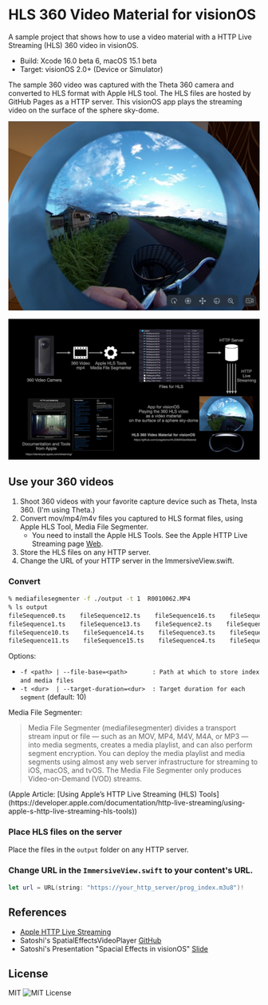 # HLS 360 Video Material for visionOS

A sample project that shows how to use a video material with a HTTP Live Streaming (HLS) 360 video in visionOS.

- Build: Xcode 16.0 beta 6, macOS 15.1 beta
- Target: visionOS 2.0+ (Device or Simulator)

The sample 360 video was captured with the Theta 360 camera and converted to HLS format with Apple HLS tool.
The HLS files are hosted by GitHub Pages as a HTTP server.
This visionOS app plays the streaming video on the surface of the sphere sky-dome.

![Image](Assets/hls360bike.jpg)

![Image](Assets/overview1600.jpg)

## Use your 360 videos

1. Shoot 360 videos with your favorite capture device such as Theta, Insta 360. (I'm using Theta.)
1. Convert mov/mp4/m4v files you captured to HLS format files, using Apple HLS Tool, Media File Segmenter.
    - You need to install the Apple HLS Tools. See the Apple HTTP Live Streaming page [Web](https://developer.apple.com/streaming/).
1. Store the HLS files on any HTTP server.
1. Change the URL of your HTTP server in the ImmersiveView.swift.

### Convert

```bash
% mediafilesegmenter -f ./output -t 1  R0010062.MP4
% ls output
fileSequence0.ts    fileSequence12.ts    fileSequence16.ts    fileSequence5.ts    fileSequence9.ts
fileSequence1.ts    fileSequence13.ts    fileSequence2.ts    fileSequence6.ts    iframe_index.m3u8
fileSequence10.ts    fileSequence14.ts    fileSequence3.ts    fileSequence7.ts    prog_index.m3u8
fileSequence11.ts    fileSequence15.ts    fileSequence4.ts    fileSequence8.ts
```

Options:

- `-f <path> | --file-base=<path>       : Path at which to store index and media files`
- `-t <dur>  | --target-duration=<dur>  : Target duration for each segment` (default: 10)

Media File Segmenter:

<blockquote>
Media File Segmenter (mediafilesegmenter) divides a transport stream input or file — such as an MOV, MP4, M4V, M4A, or MP3 — into media segments, creates a media playlist, and can also perform segment encryption. You can deploy the media playlist and media segments using almost any web server infrastructure for streaming to iOS, macOS, and tvOS. The Media File Segmenter only produces Video-on-Demand (VOD) streams.</blockquote>
(Apple Article: [Using Apple’s HTTP Live Streaming (HLS) Tools](https://developer.apple.com/documentation/http-live-streaming/using-apple-s-http-live-streaming-hls-tools))

### Place HLS files on the server

Place the files in the `output` folder on any HTTP server.

### Change URL in the `ImmersiveView.swift` to your content's URL.

```swift
let url = URL(string: "https://your_http_server/prog_index.m3u8")!
```

<!--
![Gif](assets/mv720pshort.gif)

Examples:
1. <img src="assets/ex01.png" width=80 /> [Basic] Color Ball

![Image](Assets/ss02.jpg)
-->

<!--
## Materials
- HDRI: Oliksiy Yakovlyev, Artist Workshop [Poly Heaven](https://polyhaven.com/a/artist_workshop) 
- Rock Texture Image: Granite 5 PBR Material [Free PBR](https://freepbr.com/materials/granite-5-pbr/)
- Grass illustration: Garden Grass Collection [Designed by Freepik](http://www.freepik.com)
-->

## References

- [Apple HTTP Live Streaming](https://developer.apple.com/streaming/)
- Satoshi's SpatialEffectsVideoPlayer [GitHub](https://github.com/satoshi0212/SpatialEffectsVideoPlayer)
- Satoshi's Presentation "Spacial Effects in visionOS" [Slide](https://www.docswell.com/s/satoshi0212/5L1L8D-2024-08-24-135302)

## License

MIT ![MIT License](http://img.shields.io/badge/license-MIT-blue.svg?style=flat)
